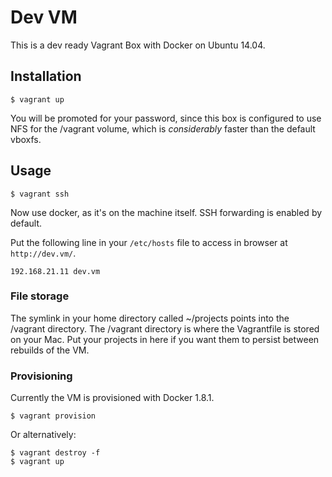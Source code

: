# Dev VM

This is a dev ready Vagrant Box with Docker on Ubuntu 14.04.

## Installation

    $ vagrant up

You will be promoted for your password, since this box is configured to use NFS
for the /vagrant volume, which is *considerably* faster than the default
vboxfs.

## Usage

    $ vagrant ssh

Now use docker, as it's on the machine itself. SSH forwarding is enabled by
default.

Put the following line in your `/etc/hosts` file to access in browser at `http://dev.vm/`.

    192.168.21.11 dev.vm

### File storage

The symlink in your home directory called ~/projects points into the /vagrant
directory. The /vagrant directory is where the Vagrantfile is stored on your
Mac. Put your projects in here if you want them to persist between rebuilds of
the VM.

### Provisioning

Currently the VM is provisioned with Docker 1.8.1.

    $ vagrant provision

Or alternatively:

    $ vagrant destroy -f
    $ vagrant up
